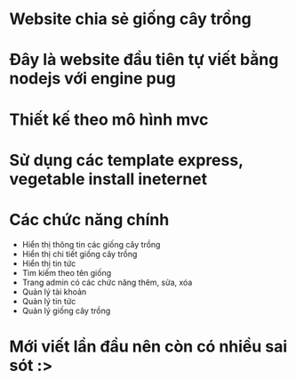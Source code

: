 # Website chia sẻ giống cây trồng
# Đây là website đầu tiên tự viết bằng nodejs với engine pug
# Thiết kế theo mô hình mvc
# Sử dụng các template express, vegetable install ineternet
# Các chức năng chính
- Hiển thị thông tin các giống cây trồng
- Hiển thị chi tiết giống cây trồng
- Hiển thị tin tức
- Tìm kiếm theo tên giống
- Trang admin có các chức năng thêm, sửa, xóa
- Quản lý tài khoản
- Quản lý tin tức
- Quản lý giống cây trồng
# Mới viết lần đầu nên còn có nhiều sai sót :>

